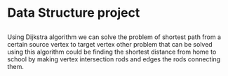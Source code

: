 # Data Structure project 
## 
Using Dijkstra algorithm we can solve the problem of shortest path from a 
certain source vertex to target vertex other problem that can be solved using this algorithm 
could be finding the shortest distance from home to school by making vertex intersection 
rods and edges the rods connecting them. 